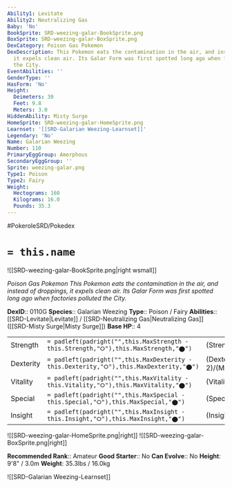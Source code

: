 ```yaml
---
Ability1: Levitate
Ability2: Neutralizing Gas
Baby: 'No'
BookSprite: SRD-weezing-galar-BookSprite.png
BoxSprite: SRD-weezing-galar-BoxSprite.png
DexCategory: Poison Gas Pokemon
DexDescription: This Pokemon eats the contamination in the air, and instead of droppings,
  it expels clean air. Its Galar Form was first spotted long ago when factories polluted
  the City.
EventAbilities: ''
GenderType: ''
HasForm: 'No'
Height:
  Deimeters: 30
  Feet: 9.8
  Meters: 3.0
HiddenAbility: Misty Surge
HomeSprite: SRD-weezing-galar-HomeSprite.png
Learnset: '[[SRD-Galarian Weezing-Learnset]]'
Legendary: 'No'
Name: Galarian Weezing
Number: 110
PrimaryEggGroup: Amorphous
SecondaryEggGroup: ''
Sprite: weezing-galar.png
Type1: Poison
Type2: Fairy
Weight:
  Hectograms: 160
  Kilograms: 16.0
  Pounds: 35.3
---
```


#PokeroleSRD/Pokedex

# `= this.name`

![[SRD-weezing-galar-BookSprite.png|right wsmall]]

*Poison Gas Pokemon*
*This Pokemon eats the contamination in the air, and instead of droppings, it expels clean air. Its Galar Form was first spotted long ago when factories polluted the City.*

**DexID**:: 0110G
**Species**:: Galarian Weezing
**Type**:: Poison / Fairy
**Abilities**:: [[SRD-Levitate|Levitate]] / [[SRD-Neutralizing Gas|Neutralizing Gas]] ([[SRD-Misty Surge|Misty Surge]])
**Base HP**:: 4

|           |                                                                                        |                                          |
| --------- | -------------------------------------------------------------------------------------- | ---------------------------------------- |
| Strength  | `= padleft(padright("",this.MaxStrength - this.Strength,"⭘"),this.MaxStrength,"⬤")`    | (Strength::2)/(MaxStrength::5)   |
| Dexterity | `= padleft(padright("",this.MaxDexterity - this.Dexterity,"⭘"),this.MaxDexterity,"⬤")` | (Dexterity:: 2)/(MaxDexterity::4) |
| Vitality  | `= padleft(padright("",this.MaxVitality - this.Vitality,"⭘"),this.MaxVitality,"⬤")`    | (Vitality::3)/(MaxVitality::7)   |
| Special   | `= padleft(padright("",this.MaxSpecial - this.Special,"⭘"),this.MaxSpecial,"⬤")`       | (Special::2)/(MaxSpecial::5)     |
| Insight   | `= padleft(padright("",this.MaxInsight - this.Insight,"⭘"),this.MaxInsight,"⬤")`       | (Insight::2)/(MaxInsight::5)     |

![[SRD-weezing-galar-HomeSprite.png|right]]
![[SRD-weezing-galar-BoxSprite.png|right]]

**Recommended Rank**:: Amateur
**Good Starter**:: No
**Can Evolve**:: No
**Height**: 9'8" / 3.0m
**Weight**: 35.3lbs / 16.0kg

![[SRD-Galarian Weezing-Learnset]]